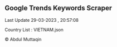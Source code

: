 

## Google Trends Keywords Scraper 
 
Last Update 29-03-2023 , 20:57:08

Country List :
VIETNAM.json



© Abdul Muttaqin 
